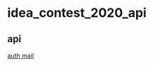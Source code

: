 # idea_contest_2020_api

## api
  <a href="./auth.md"> auth </a>
  <a href="./mail.md"> mail </a>
 

